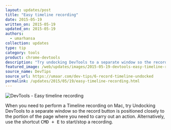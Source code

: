 ```yaml
---
layout: updates/post
title: "Easy timeline recording"
date: 2015-05-19
written_on: 2015-05-19
updated_on: 2015-05-19
authors:
  - umarhansa
collection: updates
type: tip
category: tools
product: chrome-devtools
description: "Try undocking DevTools to a separate window so the record button is positioned closely to the portion of the page where you need to carry out an action."
featured_image: /web/updates/images/2015-05-19-devtools-easy-timeline-recording/record-timeline-undocked.gif
source_name: DevTips
source_url: https://umaar.com/dev-tips/6-record-timeline-undocked
permalink: /updates/2015/05/19/easy-timeline-recording.html
---
```

<img src="/web/updates/images/2015-05-19-devtools-easy-timeline-recording/record-timeline-undocked.gif" alt="DevTools - Easy timeline recording">

When you need to perform a Timeline recording on Mac, try Undocking DevTools to a separate window so the record button is positioned closely to the portion of the page where you need to carry out an action. Alternatively, use the shortcut <kbd class="kbd">CMD + E</kbd> to start/stop a recording.
